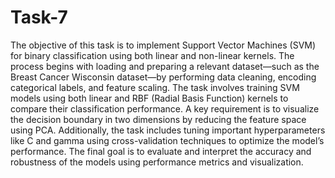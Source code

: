 # Task-7
The objective of this task is to implement Support Vector Machines (SVM) for binary classification using both linear and non-linear kernels. The process begins with loading and preparing a relevant dataset—such as the Breast Cancer Wisconsin dataset—by performing data cleaning, encoding categorical labels, and feature scaling. The task involves training SVM models using both linear and RBF (Radial Basis Function) kernels to compare their classification performance. A key requirement is to visualize the decision boundary in two dimensions by reducing the feature space using PCA. Additionally, the task includes tuning important hyperparameters like C and gamma using cross-validation techniques to optimize the model’s performance. The final goal is to evaluate and interpret the accuracy and robustness of the models using performance metrics and visualization.
